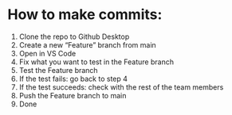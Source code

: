 # How to make commits:

1. Clone the repo to Github Desktop  
2. Create a new “Feature” branch from main  
3. Open in VS Code  
4. Fix what you want to test in the Feature branch  
5. Test the Feature branch  
6. If the test fails: go back to step 4  
7. If the test succeeds: check with the rest of the team members  
8. Push the Feature branch to main
9. Done
